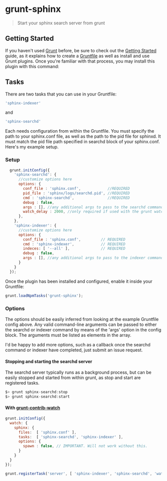 # grunt-sphinx

> Start your sphinx search server from grunt 

## Getting Started
If you haven't used [Grunt](http://gruntjs.com/) before, be sure to check out the [Getting Started](http://gruntjs.com/getting-started) guide, as it explains how to create a [Gruntfile](http://gruntjs.com/sample-gruntfile) as well as install and use Grunt plugins. Once you're familiar with that process, you may install this plugin with this command:

## Tasks

There are two tasks that you can use in your Gruntfile:
```js
'sphinx-indexer'
```
and
```js
'sphinx-searchd'
```
Each needs configuration from within the Gruntfile. You must specify the path to your sphinx.conf file,
as well as the path to the pid file for sphinxd. It must match the pid file path specified in searchd block
of your sphinx.conf.
Here's my example setup.

### Setup

```js
  grunt.initConfig({
    'sphinx-searchd': {
      //customize options here
      options: { 
        conf_file : 'sphinx.conf',            //REQUIRED
        pid_file : 'sphinx/logs/searchd.pid', //REQUIRED
        cmd : 'sphinx-searchd',               //REQUIRED
        debug : false,
        args : [], //any additional args to pass to the searchd command
        watch_delay : 2000, //only required if used with the grunt watch task
      },
    },
    'sphinx-indexer': {
      //customize options here
      options: { 
        conf_file : 'sphinx.conf',         // REQUIRED
        cmd : 'sphinx-indexer',            // REQUIRED
        indeces: [ '--all' ],              // REQUIRED
        debug : false,
        args : [], //any additional args to pass to the indexer command
      }
    }
  });
```
Once the plugin has been installed and configured, enable it inside your Gruntfile:

```js
grunt.loadNpmTasks('grunt-sphinx');
```

### Options 

The options should be easily inferred from looking at the example Gruntfile config above. 
Any valid command-line arguments can be passed to either the searchd or indexer command by means of the
'args' option in the config block. The arguments must be listed as elements in the array.

I'd be happy to add more options, such as a callback once the searchd command or indexer have completed,
just submit an issue request. 



#### Stopping and starting the searchd server

The searchd server typically runs as a background process, but can be easily stopped and started from within grunt,
as stop and start are registered tasks.
```js
$> grunt sphinx-searchd:stop
$> grunt sphinx-searchd:start

```


#### With [grunt-contrib-watch](https://github.com/gruntjs/grunt-contrib-watch)

```js
grunt.initConfig({
  watch: {
    sphinx: {
      files:  [ 'sphinx.conf' ],
      tasks:  [ 'sphinx-searchd', 'sphinx-indexer' ],
      options: {
        spawn : false, // IMPORTANT. Will not work without this.
      }
    }
  }
});

grunt.registerTask('server', [ 'sphinx-indexer', 'sphinx-searchd', 'watch' ]);
```


